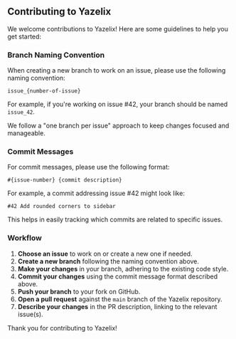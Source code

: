## Contributing to Yazelix

We welcome contributions to Yazelix! Here are some guidelines to help you get started:

### Branch Naming Convention

When creating a new branch to work on an issue, please use the following naming convention:

```
issue_{number-of-issue}
```

For example, if you're working on issue #42, your branch should be named `issue_42`.

We follow a "one branch per issue" approach to keep changes focused and manageable.

### Commit Messages

For commit messages, please use the following format:

```
#{issue-number} {commit description}
```

For example, a commit addressing issue #42 might look like:

```
#42 Add rounded corners to sidebar
```

This helps in easily tracking which commits are related to specific issues.

### Workflow

1. **Choose an issue** to work on or create a new one if needed.
2. **Create a new branch** following the naming convention above.
3. **Make your changes** in your branch, adhering to the existing code style.
4. **Commit your changes** using the commit message format described above.
5. **Push your branch** to your fork on GitHub.
6. **Open a pull request** against the `main` branch of the Yazelix repository.
7. **Describe your changes** in the PR description, linking to the relevant issue(s).

Thank you for contributing to Yazelix!
